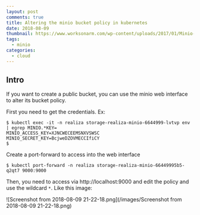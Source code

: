 ```yaml
---
layout: post
comments: true
title: Altering the minio bucket policy in kubernetes
date: 2018-08-09
thumbnail: https://www.worksonarm.com/wp-content/uploads/2017/01/Minio-Logo.jpg
tags:
  - minio
categories:
  - cloud
---
```

## Intro

If you want to create a public bucket, you can use the minio web interface to alter its bucket policy.

First you need to get the credentials. Ex:

```shell
$ kubectl exec -it -n realiza storage-realiza-minio-6644999-lvtvp env | egrep MINIO.*KEY=  
MINIO_ACCESS_KEY=XJNCWECEEMSNXVSWSC
MINIO_SECRET_KEY=BcjweDZOVMECCIfiCY
$ 
```

Create a port-forward to access into the web interface

```console
$ kubectl port-forward -n realiza storage-realiza-minio-66449995b5-q2qt7 9000:9000
``` 

Then, you need to access via http://localhost:9000 and edit the policy and use the wildcard `*`. Like this image:

![Screenshot from 2018-08-09 21-22-18.png](/images/Screenshot from 2018-08-09 21-22-18.png)

